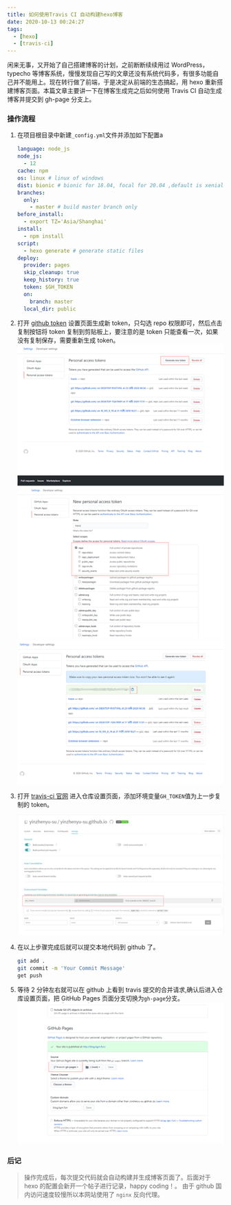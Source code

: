 ```yaml
---
title: 如何使用Travis CI 自动构建hexo博客
date: 2020-10-13 00:24:27
tags:
  - [hexo]
  - [travis-ci]
---
```


闲来无事，又开始了自己搭建博客的计划，之前断断续续用过 WordPress，typecho 等博客系统，慢慢发现自己写的文章还没有系统代码多，有很多功能自己并不能用上。现在转行做了前端，于是决定从前端的生态搞起，用 hexo 重新搭建博客页面。本篇文章主要讲一下在博客生成完之后如何使用 Travis CI 自动生成博客并提交到 gh-page 分支上。

### 操作流程

1. 在项目根目录中新建`_config.yml`文件并添加如下配置a

   ```yml
   language: node_js
   node_js:
     - 12
   cache: npm
   os: linux # linux of windows
   dist: bionic # bionic for 18.04, focal for 20.04 ,default is xenial 16.04
   branches:
     only:
       - master # build master branch only
   before_install:
     - export TZ='Asia/Shanghai'
   install:
     - npm install
   script:
     - hexo generate # generate static files
   deploy:
     provider: pages
     skip_cleanup: true
     keep_history: true
     token: $GH_TOKEN
     on:
       branch: master
     local_dir: public
   ```
<!--more-->

2. 打开 [github token](https://github.com/settings/tokens 'github Token 配置') 设置页面生成新 token，只勾选 repo 权限即可，然后点击复制按钮将 token 复制到剪贴板上，要注意的是 token 只能查看一次，如果没有复制保存，需要重新生成 token。
   ![token列表](/images/hexo/githubTokenList.png 'token列表')
   ![生成新token](/images/hexo/newRepoToken.png '生成新token')
   ![复制新生成的token](/images/hexo/copyNewToken.png '复制新生成的token')

3. 打开 [travis-ci 官网](https://travis-ci.org) 进入仓库设置页面，添加环境变量`GH_TOKEN`值为上一步复制的 token。
   <!-- ![](/images/hexo/travis-auth.png 'travis 授权') -->

   ![travis 仓库设置](/images/hexo/travis-setting.png 'travis 仓库设置')

4. 在以上步骤完成后就可以提交本地代码到 github 了。

   ```bash
   git add .
   git commit -m 'Your Commit Message'
   get push
   ```

5. 等待 2 分钟左右就可以在 github 上看到 travis 提交的合并请求,确认后进入仓库设置页面，把 GitHub Pages 页面分支切换为`gh-page`分支。
   ![GitHub Page 设置](/images/hexo/github-gh-page.png 'GitHub Page 设置')

### 后记

> 操作完成后，每次提交代码就会自动构建并生成博客页面了。后面对于 hexo 的配置会新开一个帖子进行记录，happy coding！。
> 由于 github 国内访问速度较慢所以本网站使用了 `nginx` 反向代理。
